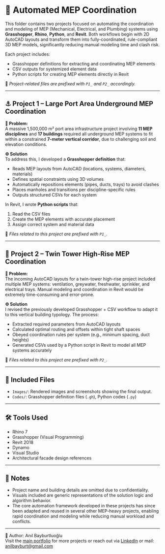 # 🔧 Automated MEP Coordination

This folder contains two projects focused on automating the coordination and modeling of MEP (Mechanical, Electrical, and Plumbing) systems using **Grasshopper**, **Rhino**, **Python**, and **Revit**. Both workflows begin with 2D AutoCAD layouts and transform them into fully-coordinated, rule-compliant 3D MEP models, significantly reducing manual modeling time and clash risk.

Each project includes:
- Grasshopper definitions for extracting and coordinating MEP elements
- CSV outputs for systemized element data
- Python scripts for creating MEP elements directly in Revit

📂 _Project-related files are prefixed with `P1_` and `P2_` accordingly._

---

## ⚓ Project 1 – Large Port Area Underground MEP Coordination

**📌 Problem:**  
A massive 1,500,000 m² port area infrastructure project involving **11 MEP disciplines** and **17 buildings** required all underground MEP systems to fit within a constrained **7-meter vertical corridor**, due to challenging soil and elevation conditions.

**⚙️ Solution**  
To address this, I developed a **Grasshopper definition** that:
- Reads MEP layouts from AutoCAD (locations, systems, diameters, materials)
- Defines spatial constraints using 3D volumes
- Automatically repositions elements (pipes, ducts, trays) to avoid clashes
- Places manholes and transitions per discipline-specific rules
- Outputs structured CSVs for each system

In Revit, I wrote **Python scripts** that:
1. Read the CSV files
2. Create the MEP elements with accurate placement
3. Assign correct system and material data

📂 _Files related to this project are prefixed with `P1_`._

---

## 🏢 Project 2 – Twin Tower High-Rise MEP Coordination

**📌 Problem:**  
The incoming AutoCAD layouts for a twin-tower high-rise project included multiple MEP systems: ventilation, greywater, freshwater, sprinkler, and electrical trays. Manual modeling and coordination in Revit would be extremely time-consuming and error-prone.

**⚙️ Solution**  
I revised the previously developed Grasshopper + CSV workflow to adapt it to this vertical building typology. The process:
- Extracted required parameters from AutoCAD layouts
- Calculated optimal routing and offsets within tight shaft spaces
- Obeyed coordination rules per system (e.g., minimum spacing, duct heights)
- Generated CSVs used by a Python script in Revit to model all MEP systems accurately

📂 _Files related to this project are prefixed with `P2_`._

---
## 📁 Included Files

- `Images/`: Rendered images and screenshots showing the final output.
- `Codes/`: Grasshopper definition files (`.gh`), Python codes (`.py`)

---

## 🛠️ Tools Used

- Rhino 7
- Grasshopper (Visual Programming)
- Revit 2018
- Dynamo
- Visual Studio
- Architectural facade design references


---

## 📌 Notes

- Project name and building details are omitted due to confidentiality.
- Visuals included are generic representations of the solution logic and algorithm behavior.
- The core automation framework developed in these projects has since been adapted and reused in several other MEP-heavy projects, enabling rapid coordination and modeling while reducing manual workload and conflicts.

---

👤 Author: Anıl Bayburtluoğlu  
Visit the [main portfolio](../../README.md) for more projects or reach out via [LinkedIn](https://www.linkedin.com/in/anilbayburt) or mail: anilbayburt@gmail.com

